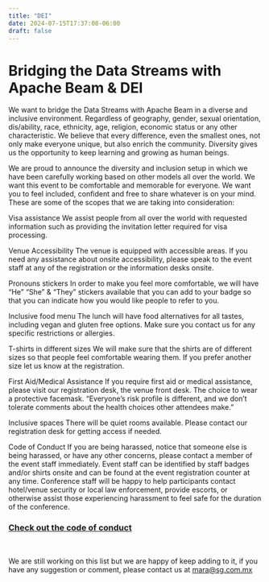 ```yaml
---
title: "DEI"
date: 2024-07-15T17:37:08-06:00
draft: false
---
```


<h1 class="text-center">Bridging the Data Streams with Apache Beam & DEI</h1>

We want to bridge the Data Streams with Apache Beam in a diverse and inclusive environment. Regardless of geography, gender, sexual orientation, dis/ability, race, ethnicity, age, religion, economic status or any other characteristic. We believe that every difference, even the smallest ones, not only make everyone unique, but also enrich the community. Diversity gives us the opportunity to keep learning and growing as human beings.

We are proud to announce the diversity and inclusion setup in which we have been carefully working based on other models all over the world. We want this event to be comfortable and memorable for everyone. We want you to feel included, confident and free to share whatever is on your mind. These are some of the scopes that we are taking into consideration:

Visa assistance
We assist people from all over the world with requested information such as providing the invitation letter required for visa processing.

Venue Accessibility
The venue is equipped with accessible areas. If you need any assistance about onsite accessibility, please speak to the event staff at any of the registration or the information desks onsite.

Pronouns stickers
In order to make you feel more comfortable, we will have “He” “She” & “They” stickers available that you can add to your badge so that you can indicate how you would like people to refer to you.

Inclusive food menu
The lunch will have food alternatives for all tastes, including vegan and gluten free options. Make sure you contact us for any specific restrictions or allergies.

T-shirts in different sizes
We will make sure that the shirts are of different sizes so that people feel comfortable wearing them. If you prefer another size let us know at the registration.

First Aid/Medical Assistance
If you require first aid or medical assistance, please visit our registration desk, the venue front desk. The choice to wear a protective facemask. “Everyone’s risk profile is different, and we don’t tolerate comments about the health choices other attendees make.”

Inclusive spaces
There will be quiet rooms available. Please contact our registration desk for getting access if needed.

Code of Conduct
If you are being harassed, notice that someone else is being harassed, or have any other concerns, please contact a member of the event staff immediately. Event staff can be identified by staff badges and/or shirts onsite and can be found at the event registration counter at any time. Conference staff will be happy to help participants contact hotel/venue security or local law enforcement, provide escorts, or otherwise assist those experiencing harassment to feel safe for the duration of the conference.

<a href="https://beamsummit.org/coc/">
<h3 class="text-center">Check out the code of conduct</h3>
</a>

<br>

We are still working on this list but we are happy of keep adding to it, if you have any suggestion or comment, please contact us at mara@sg.com.mx
 

